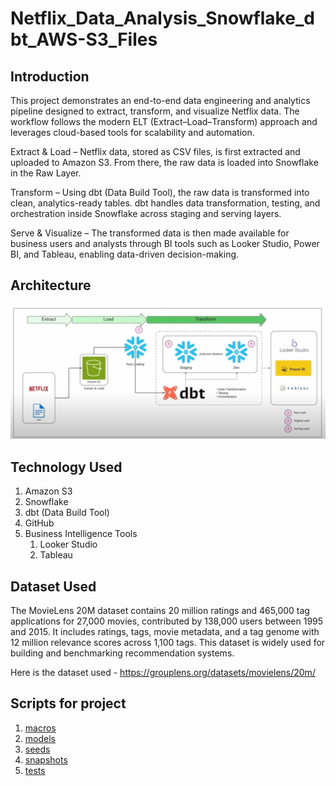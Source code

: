 # Netflix_Data_Analysis_Snowflake_dbt_AWS-S3_Files

## Introduction
This project demonstrates an end-to-end data engineering and analytics pipeline designed to extract, transform, and visualize Netflix data. The workflow follows the modern ELT (Extract–Load–Transform) approach and leverages cloud-based tools for scalability and automation.

Extract & Load – Netflix data, stored as CSV files, is first extracted and uploaded to Amazon S3. From there, the raw data is loaded into Snowflake in the Raw Layer.

Transform – Using dbt (Data Build Tool), the raw data is transformed into clean, analytics-ready tables. dbt handles data transformation, testing, and orchestration inside Snowflake across staging and serving layers.

Serve & Visualize – The transformed data is then made available for business users and analysts through BI tools such as Looker Studio, Power BI, and Tableau, enabling data-driven decision-making.

## Architecture
![Project Architecture](dbt1.png)

## Technology Used
1. Amazon S3 
2. Snowflake
3. dbt (Data Build Tool)
4. GitHub 
5. Business Intelligence Tools 
      1. Looker Studio
      2. Tableau
  
## Dataset Used
The MovieLens 20M dataset contains 20 million ratings and 465,000 tag applications for 27,000 movies, contributed by 138,000 users between 1995 and 2015. It includes ratings, tags, movie metadata, and a tag genome with 12 million relevance scores across 1,100 tags. This dataset is widely used for building and benchmarking recommendation systems.

Here is the dataset used - https://grouplens.org/datasets/movielens/20m/

## Scripts for project
1. [macros](macros)
2. [models](models)
3. [seeds](seeds)
4. [snapshots](snapshots)
5. [tests](tests)


